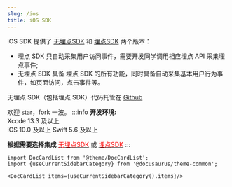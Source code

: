 ```yaml
---
slug: /ios
title: iOS SDK
---
```



iOS SDK 提供了 [无埋点SDK](/docs/ios/Introduce#无埋点-sdk-集成) 和 [埋点SDK](/docs/ios/Introduce#埋点-sdk-集成) 两个版本：
* 埋点 SDK 只自动采集用户访问事件，需要开发同学调用相应埋点 API 采集埋点事件;
* 无埋点 SDK 具备 埋点 SDK 的所有功能，同时具备自动采集基本用户行为事件，如页面访问，点击事件等。

无埋点 SDK（包括埋点 SDK）代码托管在 [Github](https://github.com/growingio/growingio-sdk-ios-autotracker)

欢迎 star，fork 一波。
:::info
**开发环境:** <br/>
Xcode 13.3 及以上  
iOS 10.0 及以上
Swift 5.6 及以上

**根据需要选择集成** [<font color='red'>无埋点SDK</font>](/docs/ios/Introduce#无埋点-sdk-集成)  或 [<font color='red'>埋点SDK</font>](/docs/ios/Introduce#埋点-sdk-集成)
:::


```mdx-code-block
import DocCardList from '@theme/DocCardList';
import {useCurrentSidebarCategory} from '@docusaurus/theme-common';

<DocCardList items={useCurrentSidebarCategory().items}/>
```
